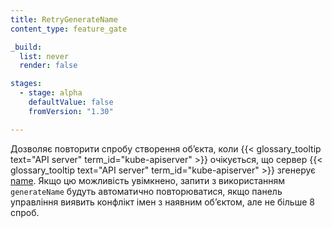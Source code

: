 ```yaml
---
title: RetryGenerateName
content_type: feature_gate

_build:
  list: never
  render: false

stages:
  - stage: alpha 
    defaultValue: false
    fromVersion: "1.30"

---
```

Дозволяє повторити спробу створення обʼєкта, коли {{< glossary_tooltip text="API server" term_id="kube-apiserver" >}} очікується, що сервер {{< glossary_tooltip text="API server" term_id="kube-apiserver" >}} згенерує [name](/uk/docs/concepts/overview/working-with-objects/names/#names). Якщо цю можливість увімкнено, запити з використанням `generateName` будуть автоматично повторюватися, якщо панель управління виявить конфлікт імен з наявним обʼєктом, але не більше 8 спроб.

